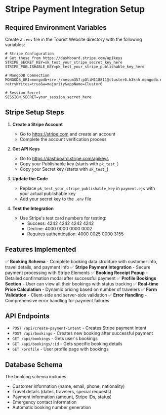 # Stripe Payment Integration Setup

## Required Environment Variables

Create a `.env` file in the Tourist Website directory with the following variables:

```env
# Stripe Configuration
# Get these from https://dashboard.stripe.com/apikeys
STRIPE_SECRET_KEY=sk_test_your_stripe_secret_key_here
STRIPE_PUBLISHABLE_KEY=pk_test_your_stripe_publishable_key_here

# MongoDB Connection
MONGODB_URI=mongodb+srv://mesum357:pDliM118811@cluster0.h3knh.mongodb.net/?retryWrites=true&w=majority&appName=Cluster0

# Session Secret
SESSION_SECRET=your_session_secret_here
```

## Stripe Setup Steps

1. **Create a Stripe Account**
   - Go to https://stripe.com and create an account
   - Complete the account verification process

2. **Get API Keys**
   - Go to https://dashboard.stripe.com/apikeys
   - Copy your Publishable key (starts with `pk_test_`)
   - Copy your Secret key (starts with `sk_test_`)

3. **Update the Code**
   - Replace `pk_test_your_stripe_publishable_key` in `payment.ejs` with your actual publishable key
   - Add your secret key to the `.env` file

4. **Test the Integration**
   - Use Stripe's test card numbers for testing:
     - Success: 4242 4242 4242 4242
     - Decline: 4000 0000 0000 0002
     - Requires authentication: 4000 0025 0000 3155

## Features Implemented

✅ **Booking Schema** - Complete booking data structure with customer info, travel details, and payment info
✅ **Stripe Payment Integration** - Secure payment processing with Stripe Elements
✅ **Booking Receipt Popup** - Detailed confirmation modal after successful payment
✅ **Profile Bookings Section** - User can view all their bookings with status tracking
✅ **Real-time Price Calculation** - Dynamic pricing based on number of travelers
✅ **Form Validation** - Client-side and server-side validation
✅ **Error Handling** - Comprehensive error handling for payment failures

## API Endpoints

- `POST /api/create-payment-intent` - Creates Stripe payment intent
- `POST /api/bookings` - Creates new booking after successful payment
- `GET /api/bookings` - Gets user's bookings
- `GET /api/bookings/:id` - Gets specific booking details
- `GET /profile` - User profile page with bookings

## Database Schema

The booking schema includes:
- Customer information (name, email, phone, nationality)
- Travel details (dates, travelers, special requests)
- Payment information (amount, Stripe IDs, status)
- Emergency contact information
- Automatic booking number generation

